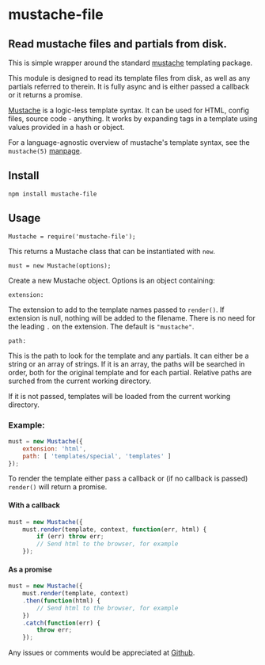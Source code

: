 # mustache-file

[mustache]: http://mustache.github.io/
[issues]: https://github.com/CliffS/mustache-file/issues

## Read mustache files and partials from disk.

This is simple wrapper around the standard [mustache][mustache]
templating package.

This module is designed to read its template files from disk, as well as
any partials referred to therein.  It is fully async and is either
passed a callback or it returns a promise.

[Mustache][mustache] is a logic-less template syntax. It can be used for HTML,
config files, source code - anything. It works by expanding tags in a template
using values provided in a hash or object.

For a language-agnostic overview of mustache's template syntax, see the
`mustache(5)` [manpage][mustache].

## Install

    npm install mustache-file

## Usage

    Mustache = require('mustache-file');

This returns a Mustache class that can be instantiated with `new`.

    must = new Mustache(options);

Create a new Mustache object.  Options is an object containing:

    extension:

The extension to add to the template names passed to `render()`.  If extension
is null, nothing will be added to the filename.  There is no need for
the leading `.` on the extension.  The default is `"mustache"`.

    path:

This is the path to look for the template and any partials.  It can either
be a string or an array of strings.  If it is an array, the paths will be
searched in order, both for the original template and for each partial.
Relative paths are surched from the current working directory.

If it is not passed, templates will be loaded from the current working
directory.

### Example:

```javascript
must = new Mustache({
    extension: 'html',
    path: [ 'templates/special', 'templates' ]
});
```

To render the template either pass a callback or
(if no callback is passed) `render()` will return
a promise.

#### With a callback

```javascript
must = new Mustache({
    must.render(template, context, function(err, html) {
        if (err) throw err;
        // Send html to the browser, for example
    });
```


#### As a promise

```javascript
must = new Mustache({
    must.render(template, context)
    .then(function(html) {
        // Send html to the browser, for example
    })
    .catch(function(err) {
        throw err;
    });
```


Any issues or comments would be appreciated at [Github][issues].
